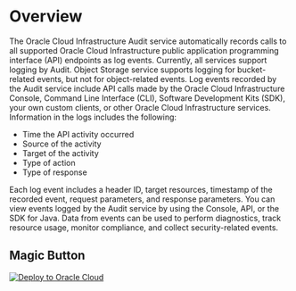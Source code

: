 # Overview
The Oracle Cloud Infrastructure Audit service automatically records calls to all supported Oracle Cloud Infrastructure public application programming interface (API) endpoints as log events. Currently, all services support logging by Audit. Object Storage service supports logging for bucket-related events, but not for object-related events. Log events recorded by the Audit service include API calls made by the Oracle Cloud Infrastructure Console, Command Line Interface (CLI), Software Development Kits (SDK), your own custom clients, or other Oracle Cloud Infrastructure services. Information in the logs includes the following:  

- Time the API activity occurred
- Source of the activity
- Target of the activity
- Type of action
- Type of response  

Each log event includes a header ID, target resources, timestamp of the recorded event, request parameters, and response parameters. You can view events logged by the Audit service by using the Console, API, or the SDK for Java. Data from events can be used to perform diagnostics, track resource usage, monitor compliance, and collect security-related events.
## Magic Button 
[![Deploy to Oracle Cloud](https://oci-resourcemanager-plugin.plugins.oci.oraclecloud.com/latest/deploy-to-oracle-cloud.svg)](https://cloud.oracle.com/resourcemanager/stacks/create?zipUrl=https://github.com/subraman1an-vv/magic-button-examples/releases/latest/download/audit.zip)